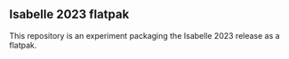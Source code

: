 Isabelle 2023 flatpak
---------------------

This repository is an experiment packaging the Isabelle 2023 release as a flatpak.
